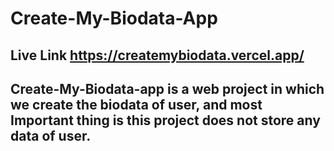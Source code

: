 # Create-My-Biodata-App

## Live Link https://createmybiodata.vercel.app/

## Create-My-Biodata-app is a web project in which we create the biodata of user, and most Important thing is this project does not store any data of user.

